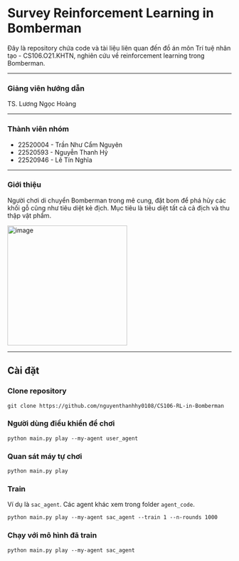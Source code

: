# Survey Reinforcement Learning in Bomberman
Đây là repository chứa code và tài liệu liên quan đến đồ án môn Trí tuệ nhân tạo - CS106.O21.KHTN, nghiên cứu về reinforcement learning trong Bomberman.

---
### Giảng viên hướng dẫn
TS. Lương Ngọc Hoàng

---
### Thành viên nhóm
- 22520004 - Trần Như Cẩm Nguyên
- 22520593 - Nguyễn Thanh Hỷ
- 22520946 - Lê Tín Nghĩa

---
### Giới thiệu
Người chơi di chuyển Bomberman trong mê cung, đặt bom để phá hủy các khối gỗ cũng như tiêu diệt kẻ địch. Mục tiêu là tiêu diệt tất cả cả địch và thu thập vật phẩm.

<img width="269" alt="image" src="https://github.com/nguyenthanhhy0108/CS106-RL-in-Bomberman/assets/73975520/888810b4-bd7c-4244-9e18-dcde4b5193bb">

---
## Cài đặt

### Clone repository
```
git clone https://github.com/nguyenthanhhy0108/CS106-RL-in-Bomberman
```

### Người dùng điều khiển để chơi
```
python main.py play --my-agent user_agent
```

### Quan sát máy tự chơi
```
python main.py play
```

### Train
Ví dụ là `sac_agent`. Các agent khác xem trong folder `agent_code`.
```
python main.py play --my-agent sac_agent --train 1 --n-rounds 1000
```

### Chạy với mô hình đã train
```
python main.py play --my-agent sac_agent
```
